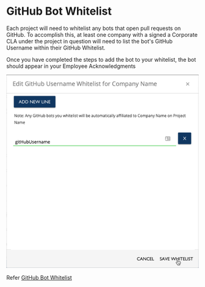 # GitHub Bot Whitelist

Each project will need to whitelist any bots that open pull requests on GitHub. To accomplish this, at least one company with a signed a Corporate CLA under the project in question will need to list the bot's GitHub Username within their GitHub Whitelist.

Once you have completed the steps to add the bot to your whitelist, the bot should appear in your Employee Acknowledgments

![Edit GitHub Bot Whitelist](../.gitbook/assets/cla_add_github.png)

Refer [GitHub Bot Whitelist](whitelist-contributors.md)

